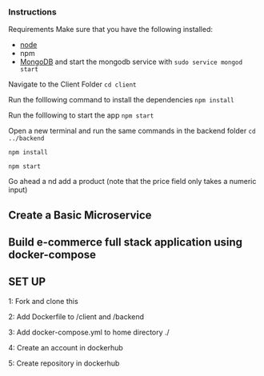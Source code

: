 ### Instructions
Requirements
Make sure that you have the following installed:
- [node](https://www.digitalocean.com/community/tutorials/how-to-install-node-js-on-ubuntu-18-04) 
- npm 
- [MongoDB](https://docs.mongodb.com/manual/tutorial/install-mongodb-on-ubuntu/) and start the mongodb service with `sudo service mongod start`

Navigate to the Client Folder 
 `cd client`

Run the folllowing command to install the dependencies 
 `npm install`

Run the folllowing to start the app
 `npm start`

Open a new terminal and run the same commands in the backend folder
 `cd ../backend`

 `npm install`

 `npm start`

Go ahead a nd add a product (note that the price field only takes a numeric input)




 ##  Create a Basic Microservice

 ##  Build e-commerce full stack application using docker-compose

 ## SET UP
1: Fork and clone this
 
2: Add Dockerfile to /client and /backend

3: Add docker-compose.yml to home directory ./

4: Create an account in dockerhub

5: Create repository in dockerhub


